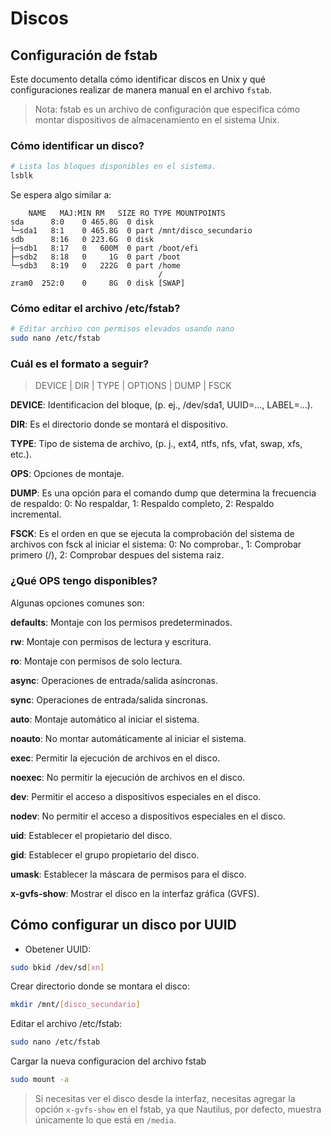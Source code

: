 # Discos

## Configuración de fstab

Este documento detalla cómo identificar discos en Unix y qué configuraciones realizar de manera manual en el archivo `fstab`.
> Nota: fstab es un archivo de configuración que especifica cómo montar dispositivos de almacenamiento en el sistema Unix.

### Cómo identificar un disco?

```bash
# Lista los bloques disponibles en el sistema.
lsblk
```

Se espera algo similar a:

```output
    NAME   MAJ:MIN RM   SIZE RO TYPE MOUNTPOINTS
sda      8:0    0 465.8G  0 disk 
└─sda1   8:1    0 465.8G  0 part /mnt/disco_secundario
sdb      8:16   0 223.6G  0 disk 
├─sdb1   8:17   0   600M  0 part /boot/efi
├─sdb2   8:18   0     1G  0 part /boot
└─sdb3   8:19   0   222G  0 part /home
                                 /
zram0  252:0    0     8G  0 disk [SWAP]
```

### Cómo editar el archivo /etc/fstab?

```bash
# Editar archivo con permisos elevados usando nano
sudo nano /etc/fstab 
```

### Cuál es el formato a seguir?

> DEVICE | DIR | TYPE | OPTIONS | DUMP | FSCK

**DEVICE**: Identificacion del bloque, (p. ej., /dev/sda1, UUID=..., LABEL=...).

**DIR**: Es el directorio donde se montará el dispositivo.

**TYPE**: Tipo de sistema de archivo, (p. j., ext4, ntfs, nfs, vfat, swap, xfs, etc.).

**OPS**: Opciones de montaje.

**DUMP**: Es una opción para el comando dump que determina la frecuencia de respaldo: 0: No respaldar, 1: Respaldo completo, 2: Respaldo incremental.

**FSCK**: Es el orden en que se ejecuta la comprobación del sistema de archivos con fsck al iniciar el sistema: 0: No comprobar., 1: Comprobar primero (/), 2: Comprobar despues del sistema raiz.

### ¿Qué OPS tengo disponibles?

Algunas opciones comunes son:

**defaults**: Montaje con los permisos predeterminados.

**rw**: Montaje con permisos de lectura y escritura.

**ro**: Montaje con permisos de solo lectura.

**async**: Operaciones de entrada/salida asíncronas.

**sync**: Operaciones de entrada/salida síncronas.

**auto**: Montaje automático al iniciar el sistema.

**noauto**: No montar automáticamente al iniciar el sistema.

**exec**: Permitir la ejecución de archivos en el disco.

**noexec**: No permitir la ejecución de archivos en el disco.

**dev**: Permitir el acceso a dispositivos especiales en el disco.

**nodev**: No permitir el acceso a dispositivos especiales en el disco.

**uid**: Establecer el propietario del disco.

**gid**: Establecer el grupo propietario del disco.

**umask**: Establecer la máscara de permisos para el disco.

**x-gvfs-show**: Mostrar el disco en la interfaz gráfica (GVFS).

## Cómo configurar un disco por UUID

- Obetener UUID:

```bash
sudo bkid /dev/sd[xn]
```

Crear directorio donde se montara el disco:

```bash
mkdir /mnt/[disco_secundario]
```

Editar el archivo /etc/fstab:

```bash
sudo nano /etc/fstab
```

Cargar la nueva configuracion del archivo fstab

```bash
sudo mount -a
```

> Si necesitas ver el disco desde la interfaz, necesitas agregar la opción `x-gvfs-show` en el fstab, ya que Nautilus, por defecto, muestra únicamente lo que está en `/media`.
